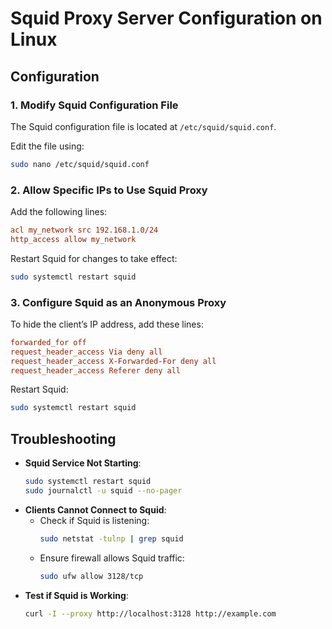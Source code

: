 # Squid Proxy Server Configuration on Linux

## **Configuration**

### **1. Modify Squid Configuration File**
The Squid configuration file is located at `/etc/squid/squid.conf`.

Edit the file using:
```bash
sudo nano /etc/squid/squid.conf
```

### **2. Allow Specific IPs to Use Squid Proxy**
Add the following lines:
```ini
acl my_network src 192.168.1.0/24
http_access allow my_network
```

Restart Squid for changes to take effect:
```bash
sudo systemctl restart squid
```

### **3. Configure Squid as an Anonymous Proxy**
To hide the client’s IP address, add these lines:
```ini
forwarded_for off
request_header_access Via deny all
request_header_access X-Forwarded-For deny all
request_header_access Referer deny all
```
Restart Squid:
```bash
sudo systemctl restart squid
```


## **Troubleshooting**

- **Squid Service Not Starting**:
  ```bash
  sudo systemctl restart squid
  sudo journalctl -u squid --no-pager
  ```
- **Clients Cannot Connect to Squid**:
  - Check if Squid is listening:
    ```bash
    sudo netstat -tulnp | grep squid
    ```
  - Ensure firewall allows Squid traffic:
    ```bash
    sudo ufw allow 3128/tcp
    ```
- **Test if Squid is Working**:
  ```bash
  curl -I --proxy http://localhost:3128 http://example.com
  ```